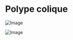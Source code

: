 # Polype colique

![Image](.//media/gastro/Scan_0402.jpg)

![Image](.//media/gastro/Scan_0402_verso.jpg)
